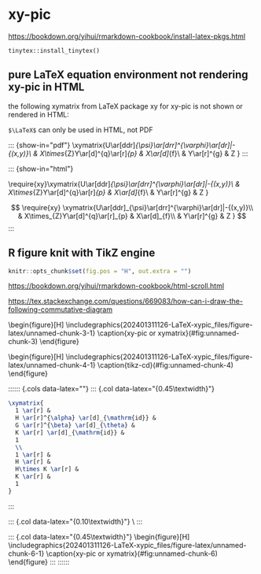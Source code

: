 # xy-pic

<https://bookdown.org/yihui/rmarkdown-cookbook/install-latex-pkgs.html>

`tinytex::install_tinytex()`

## pure LaTeX equation environment not rendering xy-pic in HTML

the following xymatrix from LaTeX package xy for xy-pic is not shown or rendered in HTML:

`$\LaTeX$` can only be used in HTML, not PDF

::: {show-in="pdf"}
\xymatrix{U\ar[ddr]_{\psi}\ar[drr]^{\varphi}\ar[dr]|-{(x,y)}\\
 & X\times_{Z}Y\ar[d]^{q}\ar[r]_{p} & X\ar[d]_{f}\\
 & Y\ar[r]^{g} & Z
}
:::

::: {show-in="html"}
<!-- ```{r, engine="tikz", fig.cap="xy-pic", out.width="65%", echo=FALSE, cache=TRUE, engine.opts=list(extra.preamble=c("\\usepackage{xy}"))}
\xymatrix{U\ar[ddr]_{\psi}\ar[drr]^{\varphi}\ar[dr]|-{(x,y)}\\
 & X\times_{Z}Y\ar[d]^{q}\ar[r]_{p} & X\ar[d]_{f}\\
 & Y\ar[r]^{g} & Z
``` -->

\require{xy}\xymatrix{U\ar[ddr]_{\psi}\ar[drr]^{\varphi}\ar[dr]|-{(x,y)}\\
 & X\times_{Z}Y\ar[d]^{q}\ar[r]_{p} & X\ar[d]_{f}\\
 & Y\ar[r]^{g} & Z
}

$$
\require{xy}
\xymatrix{U\ar[ddr]_{\psi}\ar[drr]^{\varphi}\ar[dr]|-{(x,y)}\\
 & X\times_{Z}Y\ar[d]^{q}\ar[r]_{p} & X\ar[d]_{f}\\
 & Y\ar[r]^{g} & Z
}
$$
:::

## R figure knit with TikZ engine


```r
knitr::opts_chunk$set(fig.pos = "H", out.extra = "")
```

https://bookdown.org/yihui/rmarkdown-cookbook/html-scroll.html



https://tex.stackexchange.com/questions/669083/how-can-i-draw-the-following-commutative-diagram

\begin{figure}[H]
\includegraphics{202401311126-LaTeX-xypic_files/figure-latex/unnamed-chunk-3-1} \caption{xy-pic or xymatrix}(\#fig:unnamed-chunk-3)
\end{figure}

\begin{figure}[H]
\includegraphics{202401311126-LaTeX-xypic_files/figure-latex/unnamed-chunk-4-1} \caption{tikz-cd}(\#fig:unnamed-chunk-4)
\end{figure}

:::::: {.cols data-latex=""}
::: {.col data-latex="{0.45\textwidth}"}

```tex
\xymatrix{
  1 \ar[r] &
  H \ar[r]^{\alpha} \ar[d]_{\mathrm{id}} &
  G \ar[r]^{\beta} \ar[d]_{\theta} &
  K \ar[r] \ar[d]_{\mathrm{id}} &
  1
  \\
  1 \ar[r] &
  H \ar[r] &
  H\times K \ar[r] &
  K \ar[r] &
  1
}
```
:::

::: {.col data-latex="{0.10\textwidth}"}
\ 
:::

::: {.col data-latex="{0.45\textwidth}"}
\begin{figure}[H]
\includegraphics{202401311126-LaTeX-xypic_files/figure-latex/unnamed-chunk-6-1} \caption{xy-pic or xymatrix}(\#fig:unnamed-chunk-6)
\end{figure}
:::
::::::
